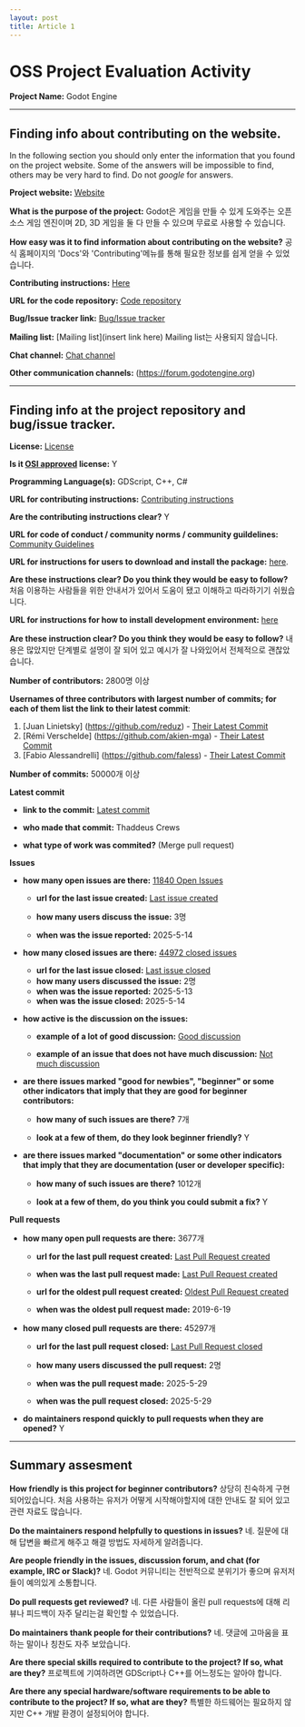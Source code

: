 ```yaml
---
layout: post
title: Article 1
---
```



# OSS Project Evaluation Activity



__Project Name:__  Godot Engine


---

## Finding info about contributing on the website.

In the following section you should only enter the information that you
found on the project website. Some of the answers will be impossible to find, others
may be very hard to find. Do not _google_ for answers.

__Project website:__ [Website](https://godotengine.org)

__What is the purpose of the project:__ Godot은 게임을 만들 수 있게 도와주는 오픈소스 게임 엔진이며 2D, 3D 게임을 둘 다 만들 수 있으며 무료로 사용할 수 있습니다.

__How easy was it to find information about contributing on the website?__ 공식 홈페이지의 'Docs'와 'Contributing'메뉴를 통해 필요한 정보를 쉽게 얻을 수 있었습니다.

__Contributing instructions:__ [Here](https://docs.godotengine.org/en/stable/contributing/how_to_contribute.html)

__URL for the code repository:__ [Code repository](https://github.com/godotengine/godot)

__Bug/Issue tracker link:__ [Bug/Issue tracker](https://github.com/godotengine/godot/issues)

__Mailing list:__ [Mailing list](insert link here) Mailing list는 사용되지 않습니다.

__Chat channel:__ [Chat channel](https://discord.gg/godotengine)

__Other communication channels:__ (https://forum.godotengine.org)


---

## Finding info at the project repository and bug/issue tracker.

__License:__ [License](https://godotengine.org/license/)

__Is it [OSI approved](https://opensource.org/licenses/alphabetical) license:__ Y 

__Programming Language(s):__ GDScript, C++, C#

__URL for contributing instructions:__ [Contributing instructions](https://docs.godotengine.org/en/stable/contributing/how_to_contribute.html)

__Are the contributing instructions clear?__ Y

__URL for code of conduct / community norms / community guildelines:__ [Community Guidelines](https://godotengine.org/article/code-of-conduct-godot-community/)

__URL for instructions for users to download and install the package:__  [here](https://godotengine.org/download/windows/). 

__Are these instructions clear? Do you think they would be easy to follow?__ 처음 이용하는 사람들을 위한 안내서가 있어서 도움이 됐고 이해하고 따라하기기 쉬웠습니다.

__URL for instructions for how to install development environment:__ [here](https://docs.godotengine.org/en/stable/contributing/development/configuring_an_ide/index.html)

__Are these instruction clear? Do you think they would be easy to follow?__ 내용은 많았지만 단계별로 설명이 잘 되어 있고 예시가 잘 나와있어서 전체적으로 괜찮았습니다.

__Number of contributors:__ 2800명 이상


__Usernames of three contributors with largest number of commits; for
each of them list the link to their latest commit__:

1. [Juan Linietsky] (https://github.com/reduz) - [Their Latest Commit](https://github.com/godotengine/godot/commits?author=reduz)
1. [Rémi Verschelde] (https://github.com/akien-mga) - [Their Latest Commit](https://github.com/godotengine/godot/commits?author=akien-mga)
1. [Fabio Alessandrelli] (https://github.com/faless) - [Their Latest Commit](https://github.com/godotengine/godot/commits?author=faless)


__Number of commits:__ 50000개 이상

__Latest commit__ 

- __link to the commit:__ [Latest commit](https://github.com/godotengine/godot/commits/)

- __who made that commit:__ Thaddeus Crews 

- __what type of work was commited?__ (Merge pull request)


__Issues__

- __how many open issues are there:__ [11840 Open Issues](https://github.com/godotengine/godot/issues)

    - __url for the last issue created:__ [Last issue created](https://github.com/godotengine/godot/issues/106373)

    - __how many users discuss the issue:__ 3명
    
    - __when was the issue reported:__ 2025-5-14
    

- __how many closed issues are there:__ [44972 closed issues](https://github.com/godotengine/godot/issues?q=is%3Aissue+is%3Aclosed)
    - __url for the last issue closed:__ [Last issue closed](https://github.com/godotengine/godot/issues/106922)
    - __how many users discussed the issue:__ 2명
    - __when was the issue reported:__ 2025-5-13
    - __when was the issue closed:__ 2025-5-14

- __how active is the discussion on the issues:__ 

    - __example of a lot of good discussion:__ [Good discussion](https://github.com/godotengine/godot/issues/105000)
    
    - __example of an issue that does not have much discussion:__ [Not much discussion](https://github.com/godotengine/godot/issues/104000)



- __are there issues marked "good for newbies", "beginner" or some other indicators that imply that they are good for beginner contributors:__ 

    - __how many of such issues are there?__ 7개
    
    - __look at a few of them, do they look beginner friendly?__ Y



- __are there issues marked "documentation" or some other indicators that imply that they are documentation (user or developer specific):__ 

    - __how many of such issues are there?__ 1012개 
    
    - __look at a few of them, do you think you could submit a fix?__ Y



__Pull requests__

- __how many open pull requests are there:__ 3677개

    - __url for the last pull request created:__ [Last Pull Request created](https://github.com/godotengine/godot/pull/106926)
    
    - __when was the last pull request made:__ [Last Pull Request created](2025-05-29)

    - __url for the oldest pull request created:__ [Oldest Pull Request created](https://github.com/godotengine/godot/pull/29892)
    
    - __when was the oldest pull request made:__ 2019-6-19

- __how many closed pull requests are there:__ 45297개

    - __url for the last pull request closed:__ [Last Pull Request closed](https://github.com/godotengine/godot/pull/106925)
    
    - __how many users discussed the pull request:__ 2명
    
    - __when was the pull request made:__  2025-5-29
    
    - __when was the pull request closed:__ 2025-5-29
    

- __do maintainers respond quickly to pull requests when they are opened?__ Y







---


## Summary assesment
__How friendly is this project for beginner contributors?__
상당히 친숙하게 구현 되어있습니다. 처음 사용하는 유저가 어떻게 시작해야할지에 대한 안내도 잘 되어 있고 관련 자료도 많습니다.

__Do the maintainers respond helpfully to questions in issues?__
네. 질문에 대해 답변을 빠르게 해주고 해결 방법도 자세하게 알려줍니다.

__Are people friendly in the issues, discussion forum, and chat (for example, IRC or Slack)?__
네. Godot 커뮤니티는 전반적으로 분위기가 좋으며 유저저들이 예의있게 소통합니다.

__Do pull requests get reviewed?__
네. 다른 사람들이 올린 pull requests에 대해 리뷰나 피드백이 자주 달리는걸 확인할 수 있었습니다.

__Do maintainers thank people for their contributions?__
네. 댓글에 고마움을 표하는 말이나 칭찬도 자주 보았습니다.

__Are there special skills required to contribute to the project? If so, what are they?__
프로젝트에 기여하려면 GDScript나 C++를 어느정도는 알아야 합니다.

__Are there any special hardware/software requirements to be able to contribute to the project? If so, what are they?__
특별한 하드웨어는 필요하지 않지만 C++ 개발 환경이 설정되어야 합니다.